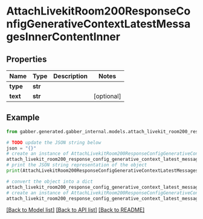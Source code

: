 # AttachLivekitRoom200ResponseConfigGenerativeContextLatestMessagesInnerContentInner


## Properties

Name | Type | Description | Notes
------------ | ------------- | ------------- | -------------
**type** | **str** |  | 
**text** | **str** |  | [optional] 

## Example

```python
from gabber.generated.gabber_internal.models.attach_livekit_room200_response_config_generative_context_latest_messages_inner_content_inner import AttachLivekitRoom200ResponseConfigGenerativeContextLatestMessagesInnerContentInner

# TODO update the JSON string below
json = "{}"
# create an instance of AttachLivekitRoom200ResponseConfigGenerativeContextLatestMessagesInnerContentInner from a JSON string
attach_livekit_room200_response_config_generative_context_latest_messages_inner_content_inner_instance = AttachLivekitRoom200ResponseConfigGenerativeContextLatestMessagesInnerContentInner.from_json(json)
# print the JSON string representation of the object
print(AttachLivekitRoom200ResponseConfigGenerativeContextLatestMessagesInnerContentInner.to_json())

# convert the object into a dict
attach_livekit_room200_response_config_generative_context_latest_messages_inner_content_inner_dict = attach_livekit_room200_response_config_generative_context_latest_messages_inner_content_inner_instance.to_dict()
# create an instance of AttachLivekitRoom200ResponseConfigGenerativeContextLatestMessagesInnerContentInner from a dict
attach_livekit_room200_response_config_generative_context_latest_messages_inner_content_inner_from_dict = AttachLivekitRoom200ResponseConfigGenerativeContextLatestMessagesInnerContentInner.from_dict(attach_livekit_room200_response_config_generative_context_latest_messages_inner_content_inner_dict)
```
[[Back to Model list]](../README.md#documentation-for-models) [[Back to API list]](../README.md#documentation-for-api-endpoints) [[Back to README]](../README.md)


